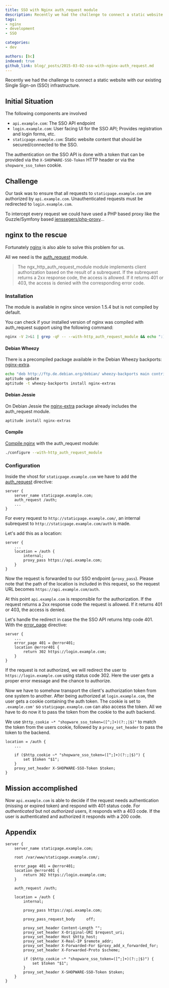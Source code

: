 ```yaml
---
title: SSO with Nginx auth_request module
description: Recently we had the challenge to connect a static website with our existing Single Sign-on (SSO) infrastructure
tags:
- nginx
- development
- SSO

categories:
- dev

authors: [bc]
indexed: true
github_link: blog/_posts/2015-03-02-sso-with-nginx-auth_request.md
---
```


Recently we had the challenge to connect a static website with our existing Single Sign-on (SSO) infrastructure.

## Initial Situation

The following components are involved

- `api.example.com`: The SSO API endpoint
- `login.example.com`: User facing UI for the SSO API; Provides registration and login forms, etc.
- `staticpage.example.com`: Static website content that should be secured/connected to the SSO.

The authentication on the SSO API is done with a token that can be provided via the `X-SHOPWARE-SSO-Token` HTTP header or via the `shopware_sso_token` cookie.

## Challenge

Our task was to ensure that all requests to `staticpage.example.com` are authorized by `api.example.com`. Unauthenticated requests must be redirected to `login.example.com`.

To intercept every request we could have used a PHP based proxy like the Guzzle/Symfony based [jenssegers/php-proxy](https://github.com/jenssegers/php-proxy)...

## nginx to the rescue

Fortunately [nginx](http://nginx.org/) is also able to solve this problem for us.

All we need is the [auth_request](http://nginx.org/en/docs/http/ngx_http_auth_request_module.html) module.

> The ngx_http_auth_request_module module implements client authorization based on the result of a subrequest.
> If the subrequest returns a 2xx response code, the access is allowed.
> If it returns 401 or 403, the access is denied with the corresponding error code.


### Installation

The module is available in nginx since version 1.5.4 but is not compiled by default.

You can check if your installed version of nginx was compiled with auth_request support using the following command:

```bash
nginx -V 2>&1 | grep -qF -- --with-http_auth_request_module && echo ":)" || echo ":("
```

#### Debian Wheezy

There is a precompiled package available in the Debian Wheezy backports: [nginx-extra](https://packages.debian.org/wheezy-backports/nginx-extras).

```bash
echo "deb http://ftp.de.debian.org/debian/ wheezy-backports main contrib non-free" > /etc/apt/sources.list.d/backports.list
aptitude update
aptitude -t wheezy-backports install nginx-extras
```

#### Debian Jessie

On Debian Jessie the [nginx-extra](https://packages.debian.org/jessie/nginx-extras) package already includes the auth_request module.

```bash
aptitude install nginx-extras
```


#### Compile

[Compile nginx](http://wiki.nginx.org/Install#Building_Nginx_From_Source) with the auth_request module:

```bash
./configure --with-http_auth_request_module
```

### Configuration

Inside the vhost for `staticpage.example.com` we have to add the [auth_request](http://nginx.org/en/docs/http/ngx_http_auth_request_module.html#auth_request) directive:

```
server {
    server_name staticpage.example.com;
    auth_request /auth;
    ...
}
```

For every request to `http://staticpage.example.com/`, an internal subrequest to `http://staticpage.example.com/auth` is made.

Let's add this as a location:


```
server {
    ...
    location = /auth {
        internal;
        proxy_pass https://api.example.com;
    }
}
```

Now the request is forwarded to our SSO endpoint (`proxy_pass`). Please note that the path of the location is included in this request, so the request URL becomes `https://api.example.com/auth`.

At this point `api.example.com` is responsible for the authorization. If the request returns a 2xx response code the request is allowed. If it returns 401 or 403, the access is denied.

Let's handle the redirect in case the the SSO API returns http code 401.
With the [error_page](http://nginx.org/en/docs/http/ngx_http_core_module.html#error_page) directive:

```
server {
    ...
    error_page 401 = @error401;
    location @error401 {
        return 302 https://login.example.com;
    }
}
```

If the request is not authorized, we will redirect the user to `https://login.example.com` using status code 302. Here the user gets a proper error message and the chance to authorize.

Now we have to somehow transport the client's authorization token from one system to another.
After being authorized at `login.example.com`, the user gets a cookie containing the auth token. The cookie is set to `.example.com'` so `staticpage.example.com` can also access the token.
All we have to do now it to pass the token from the cookie to the auth backend.

We use `$http_cookie ~* "shopware_sso_token=([^;]+)(?:;|$)"` to match the token from the users cookie, followed by a `proxy_set_header` to pass the token to the backend.

```
location = /auth {
    ...

    if ($http_cookie ~* "shopware_sso_token=([^;]+)(?:;|$)") {
        set $token "$1";
    }
    proxy_set_header X-SHOPWARE-SSO-Token $token;
}
```

## Mission accomplished
Now `api.example.com` is able to decide if the request needs authentication (missing or expired token) and respond with 401 status code. For *authenticated* but not *authorized* users, it responds with a 403 code.
If the user is authenticated and authorized it responds with a 200 code.

## Appendix

```
server {
    server_name staticpage.example.com;

    root /var/www/staticpage.example.com/;

    error_page 401 = @error401;
    location @error401 {
        return 302 https://login.example.com;
    }

    auth_request /auth;

    location = /auth {
        internal;

        proxy_pass https://api.example.com;

        proxy_pass_request_body     off;

        proxy_set_header Content-Length "";
        proxy_set_header X-Original-URI $request_uri;
        proxy_set_header Host $http_host;
        proxy_set_header X-Real-IP $remote_addr;
        proxy_set_header X-Forwarded-For $proxy_add_x_forwarded_for;
        proxy_set_header X-Forwarded-Proto $scheme;

        if ($http_cookie ~* "shopware_sso_token=([^;]+)(?:;|$)") {
            set $token "$1";
        }
        proxy_set_header X-SHOPWARE-SSO-Token $token;
    }
}
```

